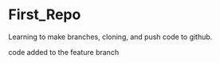 # First_Repo
Learning to make branches, cloning, and push code to github.


code added to the feature branch